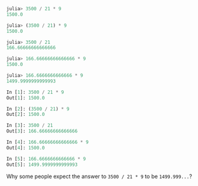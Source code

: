 ```julia
julia> 3500 / 21 * 9
1500.0

julia> (3500 / 21) * 9
1500.0

julia> 3500 / 21
166.66666666666666

julia> 166.66666666666666 * 9
1500.0

julia> 166.6666666666666 * 9
1499.9999999999993
```


```python
In [1]: 3500 / 21 * 9
Out[1]: 1500.0

In [2]: (3500 / 21) * 9
Out[2]: 1500.0

In [3]: 3500 / 21
Out[3]: 166.66666666666666

In [4]: 166.66666666666666 * 9
Out[4]: 1500.0

In [5]: 166.6666666666666 * 9
Out[5]: 1499.9999999999993

```
Why some people expect the answer to `3500 / 21 * 9` to be `1499.999...`?



